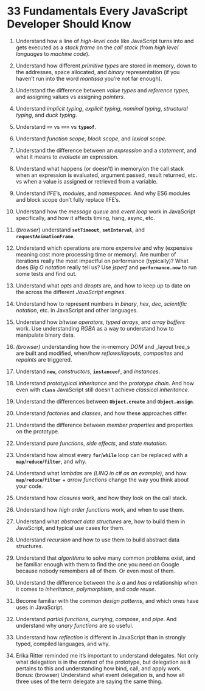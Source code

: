 # 33 Fundamentals Every JavaScript Developer Should Know

1.  Understand how a line of _high-level_ code like JavaScript turns into and gets executed as a _stack frame_ on the _call stack_ (from _high level languages_ to _machine code_).
    
2.  Understand how different _primitive types_ are stored in memory, down to the addresses, space allocated, and _binary_ representation (if you haven’t run into the word _mantissa_ you’re not far enough).
    
3.  Understand the difference between _value types_ and _reference types_, and assigning values vs assigning _pointers_.
    
4.  Understand _implicit typing_, _explicit typing_, _nominal typing_, _structural typing_, and _duck typing_.
    
5.  Understand **`==`** vs **`===`** vs **`typeof`**.
    
6.  Understand _function scope_, _block scope_, and _lexical scope_.
    
7.  Understand the difference between an _expression_ and a _statement_, and what it means to _evaluate_ an expression.
    
8.  Understand what happens (or doesn’t) in memory/on the call stack when an expression is evaluated, argument passed, result returned, etc. vs when a value is assigned or retrieved from a variable.
    
9.  Understand _IIFE_’s, _modules_, and _namespaces_. And why ES6 modules and block scope don’t fully replace IIFE’s.
    
10.  Understand how the _message queue_ and _event loop_ work in JavaScript specifically, and how it affects timing, hang, async, etc.
    
11.  (_browser_) understand **`setTimeout`**, **`setInterval`**, and **`requestAnimationFrame`**.
    
12.  Understand which operations are more _expensive_ and why (expensive meaning cost more processing time or memory). Are number of iterations really the most impactful on performance (typically)? What does _Big O notation_ really tell us? Use _jsperf_ and **`performance.now`** to run some tests and find out.
    
13.  Understand what _opts_ and _deopts_ are, and how to keep up to date on the across the different _JavaScript engines_.
    
14.  Understand how to represent numbers in _binary_, _hex_, _dec_, _scientific notation_, etc. in JavaScript and other languages.
    
15.  Understand how _bitwise operators_, _typed arrays_, and _array buffers_ work. Use understanding _RGBA_ as a way to understand how to manipulate binary data.
    
16.  _(browser)_ understanding how the in-memory _DOM_ and _layout tree_s are built and modified, when/how _reflows_/_layouts_, _composites_ and _repaints_ are triggered.
    
17.  Understand **`new`**, _constructors_, **`instanceof`**, and _instances_.
    
18.  Understand _prototypical inheritance_ and the _prototype chain_. And how even with **`class`** JavaScript still doesn’t achieve _classical inheritance_.
    
19.  Understand the differences between **`Object.create`** and **`Object.assign`**.
    
20.  Understand _factories_ and _classes_, and how these approaches differ.
    
21.  Understand the difference between _member properties_ and properties on the prototype.
    
22.  Understand _pure functions_, _side effects_, and _state mutation_.
    
23.  Understand how almost every **`for`**/**`while`** loop can be replaced with a **`map`**/**`reduce`**/**`filter`**, and why.
    
24.  Understand what _lambdas_ are _(LINQ in c# as an example)_, and how **`map`**/**`reduce`**/**`filter`** + _arrow functions_ change the way you think about your code.
    
25.  Understand how _closures_ work, and how they look on the call stack.
    
26.  Understand how _high order functions_ work, and when to use them.
    
27.  Understand what _abstract data structures_ are, how to build them in JavaScript, and typical use cases for them.
    
28.  Understand _recursion_ and how to use them to build abstract data structures.
    
29.  Understand that _algorithms_ to solve many common problems exist, and be familiar enough with them to find the one you need on Google because nobody remembers all of them. Or even most of them.
    
30.  Understand the difference between the _is a_ and _has a_ relationship when it comes to _inheritance_, _polymorphism_, and _code reuse_.
    
31.  Become familiar with the common _design patterns_, and which ones have uses in JavaScript.
    
32.  Understand _partial functions_, _currying_, _compose_, and _pipe_. And understand why _unary functions_ are so useful.
    
33.  Understand how _reflection_ is different in JavaScript than in strongly typed, compiled languages, and why.
    
34.  Erika Ritter reminded me it’s important to understand delegates. Not only what delegation is in the context of the prototype, but delegation as it pertains to this and understanding how bind, call, and apply work. Bonus: (browser) Understand what event delegation is, and how all three uses of the term delegate are saying the same thing.
